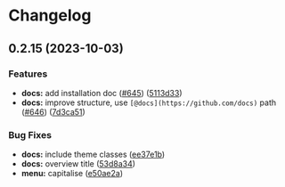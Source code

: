 # Changelog

## 0.2.15 (2023-10-03)

### Features

* **docs:** add installation doc ([#645](https://github.com/paritytech/polkadot-cloud/issues/645)) ([5113d33](https://github.com/paritytech/polkadot-cloud/commit/5113d337c306d464a97de8e01498fdb8e7baeb58))
* **docs:** improve structure, use `[@docs](https://github.com/docs)` path ([#646](https://github.com/paritytech/polkadot-cloud/issues/646)) ([7d3ca51](https://github.com/paritytech/polkadot-cloud/commit/7d3ca51b1773984cf834bbce1264712061c49748))


### Bug Fixes

* **docs:** include theme classes ([ee37e1b](https://github.com/paritytech/polkadot-cloud/commit/ee37e1b122a8ac59c15f76ed4e4d98d9c1955cc7))
* **docs:** overview title ([53d8a34](https://github.com/paritytech/polkadot-cloud/commit/53d8a341c1aa66d2827aa008005496db88e041b6))
* **menu:** capitalise ([e50ae2a](https://github.com/paritytech/polkadot-cloud/commit/e50ae2adee9af612fdac2fbc6ff5359f8cdb80b1))

